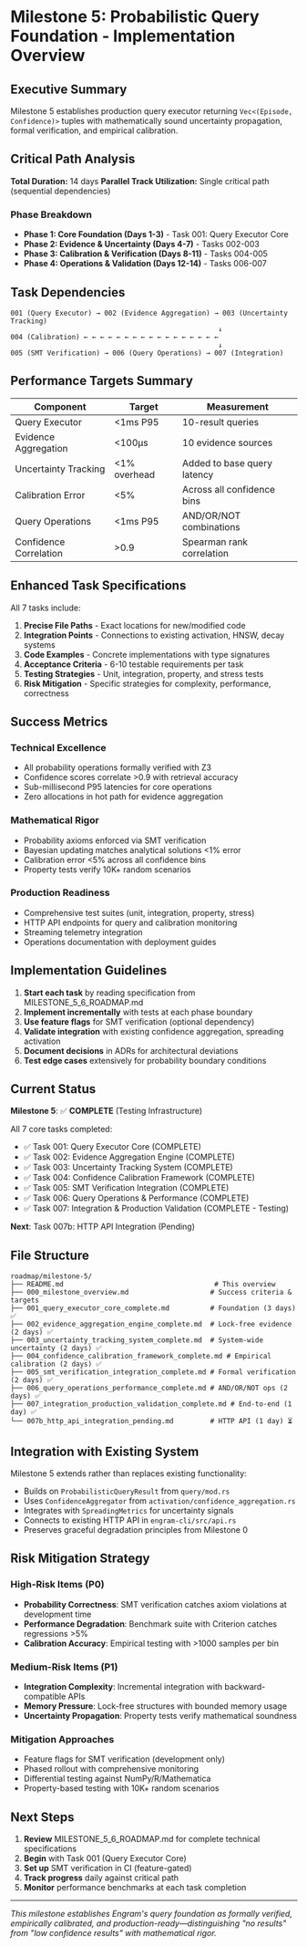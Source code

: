 # Milestone 5: Probabilistic Query Foundation - Implementation Overview

## Executive Summary

Milestone 5 establishes production query executor returning `Vec<(Episode, Confidence)>` tuples with mathematically sound uncertainty propagation, formal verification, and empirical calibration.

## Critical Path Analysis

**Total Duration:** 14 days
**Parallel Track Utilization:** Single critical path (sequential dependencies)

### Phase Breakdown
- **Phase 1: Core Foundation (Days 1-3)** - Task 001: Query Executor Core
- **Phase 2: Evidence & Uncertainty (Days 4-7)** - Tasks 002-003
- **Phase 3: Calibration & Verification (Days 8-11)** - Tasks 004-005
- **Phase 4: Operations & Validation (Days 12-14)** - Tasks 006-007

## Task Dependencies

```
001 (Query Executor) → 002 (Evidence Aggregation) → 003 (Uncertainty Tracking)
                                                   ↓
004 (Calibration) ← ← ← ← ← ← ← ← ← ← ← ← ← ← ← ← ←
                                                   ↓
005 (SMT Verification) → 006 (Query Operations) → 007 (Integration)
```

## Performance Targets Summary

| Component | Target | Measurement |
|-----------|--------|-------------|
| Query Executor | <1ms P95 | 10-result queries |
| Evidence Aggregation | <100μs | 10 evidence sources |
| Uncertainty Tracking | <1% overhead | Added to base query latency |
| Calibration Error | <5% | Across all confidence bins |
| Query Operations | <1ms P95 | AND/OR/NOT combinations |
| Confidence Correlation | >0.9 | Spearman rank correlation |

## Enhanced Task Specifications

All 7 tasks include:
1. **Precise File Paths** - Exact locations for new/modified code
2. **Integration Points** - Connections to existing activation, HNSW, decay systems
3. **Code Examples** - Concrete implementations with type signatures
4. **Acceptance Criteria** - 6-10 testable requirements per task
5. **Testing Strategies** - Unit, integration, property, and stress tests
6. **Risk Mitigation** - Specific strategies for complexity, performance, correctness

## Success Metrics

### Technical Excellence
- All probability operations formally verified with Z3
- Confidence scores correlate >0.9 with retrieval accuracy
- Sub-millisecond P95 latencies for core operations
- Zero allocations in hot path for evidence aggregation

### Mathematical Rigor
- Probability axioms enforced via SMT verification
- Bayesian updating matches analytical solutions <1% error
- Calibration error <5% across all confidence bins
- Property tests verify 10K+ random scenarios

### Production Readiness
- Comprehensive test suites (unit, integration, property, stress)
- HTTP API endpoints for query and calibration monitoring
- Streaming telemetry integration
- Operations documentation with deployment guides

## Implementation Guidelines

1. **Start each task** by reading specification from MILESTONE_5_6_ROADMAP.md
2. **Implement incrementally** with tests at each phase boundary
3. **Use feature flags** for SMT verification (optional dependency)
4. **Validate integration** with existing confidence aggregation, spreading activation
5. **Document decisions** in ADRs for architectural deviations
6. **Test edge cases** extensively for probability boundary conditions

## Current Status

**Milestone 5**: ✅ **COMPLETE** (Testing Infrastructure)

All 7 core tasks completed:
- ✅ Task 001: Query Executor Core (COMPLETE)
- ✅ Task 002: Evidence Aggregation Engine (COMPLETE)
- ✅ Task 003: Uncertainty Tracking System (COMPLETE)
- ✅ Task 004: Confidence Calibration Framework (COMPLETE)
- ✅ Task 005: SMT Verification Integration (COMPLETE)
- ✅ Task 006: Query Operations & Performance (COMPLETE)
- ✅ Task 007: Integration & Production Validation (COMPLETE - Testing)

**Next**: Task 007b: HTTP API Integration (Pending)

## File Structure

```
roadmap/milestone-5/
├── README.md                                     # This overview
├── 000_milestone_overview.md                    # Success criteria & targets
├── 001_query_executor_core_complete.md          # Foundation (3 days) ✅
├── 002_evidence_aggregation_engine_complete.md  # Lock-free evidence (2 days) ✅
├── 003_uncertainty_tracking_system_complete.md  # System-wide uncertainty (2 days) ✅
├── 004_confidence_calibration_framework_complete.md # Empirical calibration (2 days) ✅
├── 005_smt_verification_integration_complete.md # Formal verification (2 days) ✅
├── 006_query_operations_performance_complete.md # AND/OR/NOT ops (2 days) ✅
├── 007_integration_production_validation_complete.md # End-to-end (1 day) ✅
└── 007b_http_api_integration_pending.md         # HTTP API (1 day) ⏳
```

## Integration with Existing System

Milestone 5 extends rather than replaces existing functionality:
- Builds on `ProbabilisticQueryResult` from `query/mod.rs`
- Uses `ConfidenceAggregator` from `activation/confidence_aggregation.rs`
- Integrates with `SpreadingMetrics` for uncertainty signals
- Connects to existing HTTP API in `engram-cli/src/api.rs`
- Preserves graceful degradation principles from Milestone 0

## Risk Mitigation Strategy

### High-Risk Items (P0)
- **Probability Correctness**: SMT verification catches axiom violations at development time
- **Performance Degradation**: Benchmark suite with Criterion catches regressions >5%
- **Calibration Accuracy**: Empirical testing with >1000 samples per bin

### Medium-Risk Items (P1)
- **Integration Complexity**: Incremental integration with backward-compatible APIs
- **Memory Pressure**: Lock-free structures with bounded memory usage
- **Uncertainty Propagation**: Property tests verify mathematical soundness

### Mitigation Approaches
- Feature flags for SMT verification (development only)
- Phased rollout with comprehensive monitoring
- Differential testing against NumPy/R/Mathematica
- Property-based testing with 10K+ random scenarios

## Next Steps

1. **Review** MILESTONE_5_6_ROADMAP.md for complete technical specifications
2. **Begin** with Task 001 (Query Executor Core)
3. **Set up** SMT verification in CI (feature-gated)
4. **Track progress** daily against critical path
5. **Monitor** performance benchmarks at each task completion

---

*This milestone establishes Engram's query foundation as formally verified, empirically calibrated, and production-ready—distinguishing "no results" from "low confidence results" with mathematical rigor.*

